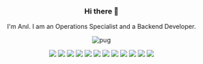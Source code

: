 
<h3 align="center"> Hi there 👋</h3>

<p align="center">
      I'm Anıl. I am an Operations Specialist and a Backend Developer.
</p>

<p align="center">
<img src="https://media2.giphy.com/media/3oKIPsx2VAYAgEHC12/giphy.gif" alt="pug">
</p>

<p align="center">
 <img src="https://img.shields.io/badge/html5-%23E34F26.svg?style=for-the-badge&logo=html5&logoColor=white"/>
 <img src="https://img.shields.io/badge/css3-%231572B6.svg?style=for-the-badge&logo=css3&logoColor=white"/>
 <img src="https://img.shields.io/badge/javascript-%23323330.svg?style=for-the-badge&logo=javascript&logoColor=%23F7DF1E"/>
 <img src="https://img.shields.io/badge/python-%2314354C.svg?style=for-the-badge&logo=python&logoColor=white"/>
 <img src="https://img.shields.io/badge/go-%2300ADD8.svg?style=for-the-badge&logo=go&logoColor=white"/>
 <img src="https://img.shields.io/badge/Arduino-00979D?style=for-the-badge&logo=Arduino&logoColor=white"/>
 <img src="https://img.shields.io/badge/mysql-%2300f.svg?style=for-the-badge&logo=mysql&logoColor=white">
 <img src="https://img.shields.io/badge/VisualStudioCode-0078d7.svg?style=for-the-badge&logo=visual-studio-code&logoColor=white"/>
 <img src="https://img.shields.io/badge/VisualStudio-5C2D91.svg?style=for-the-badge&logo=visual-studio&logoColor=white"/>
 <img src="https://img.shields.io/badge/pycharm-143?style=for-the-badge&logo=pycharm&logoColor=black&color=black&labelColor=green"/>
 <img src="https://img.shields.io/badge/Windows-0078D6?style=for-the-badge&logo=windows&logoColor=white"/>
 <img src="https://img.shields.io/badge/github-%23121011.svg?style=for-the-badge&logo=github&logoColor=white"/>

</p>
